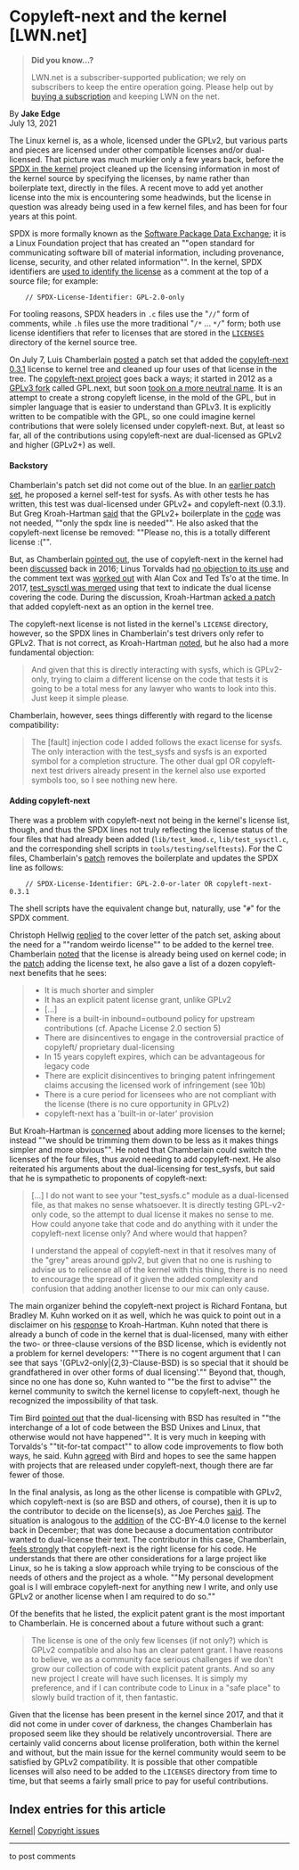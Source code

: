 # Copyleft-next and the kernel [LWN.net]

> **Did you know...?**
> 
> LWN.net is a subscriber-supported publication; we rely on subscribers to keep the entire operation going. Please help out by [buying a subscription](/Promo/nst-nag4/subscribe) and keeping LWN on the net. 

By **Jake Edge**  
July 13, 2021 

The Linux kernel is, as a whole, licensed under the GPLv2, but various parts and pieces are licensed under other compatible licenses and/or dual-licensed. That picture was much murkier only a few years back, before the [SPDX in the kernel](/Articles/739183/) project cleaned up the licensing information in most of the kernel source by specifying the licenses, by name rather than boilerplate text, directly in the files. A recent move to add yet another license into the mix is encountering some headwinds, but the license in question was already being used in a few kernel files, and has been for four years at this point. 

SPDX is more formally known as the [Software Package Data Exchange](https://spdx.dev/); it is a Linux Foundation project that has created an ""open standard for communicating software bill of material information, including provenance, license, security, and other related information"". In the kernel, SPDX identifiers are [used to identify the license](https://www.kernel.org/doc/html/latest/process/license-rules.html) as a comment at the top of a source file; for example: 
    
    
        // SPDX-License-Identifier: GPL-2.0-only
    

For tooling reasons, SPDX headers in `.c` files use the "`//`" form of comments, while `.h` files use the more traditional "`/*` ... `*/`" form; both use license identifiers that refer to licenses that are stored in the [`LICENSES`](https://elixir.bootlin.com/linux/v5.14-rc1/source/LICENSES) directory of the kernel source tree. 

On July 7, Luis Chamberlain [posted](/ml/linux-kernel/20210707184310.3624761-1-mcgrof@kernel.org/) a patch set that added the [copyleft-next 0.3.1](https://github.com/copyleft-next/copyleft-next/blob/master/Releases/copyleft-next-0.3.1) license to kernel tree and cleaned up four uses of that license in the tree. The [copyleft-next project](https://github.com/copyleft-next/copyleft-next) goes back a ways; it started in 2012 as a [GPLv3 fork](/Articles/505589/) called GPL.next, but soon [took on a more neutral name](/Articles/537559/). It is an attempt to create a strong copyleft license, in the mold of the GPL, but in simpler language that is easier to understand than GPLv3. It is explicitly written to be compatible with the GPL, so one could imagine kernel contributions that were solely licensed under copyleft-next. But, at least so far, all of the contributions using copyleft-next are dual-licensed as GPLv2 and higher (GPLv2+) as well. 

#### Backstory

Chamberlain's patch set did not come out of the blue. In an [earlier patch set](/ml/linux-kernel/20210702050543.2693141-1-mcgrof@kernel.org/), he proposed a kernel self-test for sysfs. As with other tests he has written, this test was dual-licensed under GPLv2+ and copyleft-next (0.3.1). But Greg Kroah-Hartman [said](/ml/linux-kernel/YN6iSKCetBrk2y8V@kroah.com/) that the GPLv2+ boilerplate in the [code](/ml/linux-kernel/20210702050543.2693141-2-mcgrof@kernel.org/) was not needed, ""only the spdx line is needed"". He also asked that the copyleft-next license be removed: ""Please no, this is a totally different license :("". 

But, as Chamberlain [pointed out](/ml/linux-kernel/20210702190230.r46bck4vib7u3qo6@garbanzo/), the use of copyleft-next in the kernel had been [discussed](https://lore.kernel.org/lkml/1465929311-13509-1-git-send-email-mcgrof@kernel.org/) back in 2016; Linus Torvalds had [no objection to its use](https://lore.kernel.org/lkml/CA+55aFyhxcvD+q7tp+-yrSFDKfR0mOHgyEAe=f_94aKLsOu0Og@mail.gmail.com/) and the comment text was [worked out](https://lore.kernel.org/lkml/CAB=NE6VnftR-OR9iLFT3Lnbp4m35P0NFeGxNpRnAWvBbaemrFg@mail.gmail.com/) with Alan Cox and Ted Ts'o at the time. In 2017, [test_sysctl was merged](https://git.kernel.org/pub/scm/linux/kernel/git/torvalds/linux.git/commit/?id=9308f2f9e7f055cf3934645ec622bb5259dc1c14) using that text to indicate the dual license covering the code. During the discussion, Kroah-Hartman [acked a patch](https://lore.kernel.org/lkml/20160701154258.GA32760@kroah.com/) that added copyleft-next as an option in the kernel tree. 

The copyleft-next license is not listed in the kernel's `LICENSE` directory, however, so the SPDX lines in Chamberlain's test drivers only refer to GPLv2. That is not correct, as Kroah-Hartman [noted](/ml/linux-kernel/YN%2FrtmZbd6velB1L@kroah.com/), but he also had a more fundamental objection: 

> And given that this is directly interacting with sysfs, which is GPLv2-only, trying to claim a different license on the code that tests it is going to be a total mess for any lawyer who wants to look into this. Just keep it simple please. 

Chamberlain, however, sees things differently with regard to the license compatibility: 

> The [fault] injection code I added follows the exact license for sysfs. The only interaction with the test_sysfs and sysfs is an exported symbol for a completion structure. The other dual gpl OR copyleft-next test drivers already present in the kernel also use exported symbols too, so I see nothing new here. 

#### Adding copyleft-next

There was a problem with copyleft-next not being in the kernel's license list, though, and thus the SPDX lines not truly reflecting the license status of the four files that had already been added (`lib/test_kmod.c`, `lib/test_sysctl.c`, and the corresponding shell scripts in `tools/testing/selftests`). For the C files, Chamberlain's [patch](/ml/linux-kernel/20210707184310.3624761-3-mcgrof@kernel.org/) removes the boilerplate and updates the SPDX line as follows: 
    
    
        // SPDX-License-Identifier: GPL-2.0-or-later OR copyleft-next-0.3.1
    

The shell scripts have the equivalent change but, naturally, use "`#`" for the SPDX comment. 

Christoph Hellwig [replied](/ml/linux-kernel/20210708041446.GA17410@lst.de/) to the cover letter of the patch set, asking about the need for a ""random weirdo license"" to be added to the kernel tree. Chamberlain [noted](/ml/linux-kernel/20210708190016.v6pm4d2vy2fzizfz@garbanzo/) that the license is already being used on kernel code; in the [patch](/ml/linux-kernel/20210707184310.3624761-2-mcgrof@kernel.org/) adding the license text, he also gave a list of a dozen copyleft-next benefits that he sees: 

>   * It is much shorter and simpler 
>   * It has an explicit patent license grant, unlike GPLv2 
>   * [...] 
>   * There is a built-in inbound=outbound policy for upstream contributions (cf. Apache License 2.0 section 5) 
>   * There are disincentives to engage in the controversial practice of copyleft/ proprietary dual-licensing 
>   * In 15 years copyleft expires, which can be advantageous for legacy code 
>   * There are explicit disincentives to bringing patent infringement claims accusing the licensed work of infringement (see 10b) 
>   * There is a cure period for licensees who are not compliant with the license (there is no cure opportunity in GPLv2) 
>   * copyleft-next has a 'built-in or-later' provision 
> 


But Kroah-Hartman is [concerned](/ml/linux-kernel/YOaZohB%2F2Z3x5grc@kroah.com/) about adding more licenses to the kernel; instead ""we should be trimming them down to be less as it makes things simpler and more obvious"". He noted that Chamberlain could switch the licenses of the four files, thus avoid needing to add copyleft-next. He also reiterated his arguments about the dual-licensing for test_sysfs, but said that he is sympathetic to proponents of copyleft-next: 

> [...] I do not want to see your "test_sysfs.c" module as a dual-licensed file, as that makes no sense whatsoever. It is directly testing GPL-v2-only code, so the attempt to dual license it makes no sense to me. How could anyone take that code and do anything with it under the copyleft-next license only? And where would that happen? 
> 
> I understand the appeal of copyleft-next in that it resolves many of the "grey" areas around gplv2, but given that no one is rushing to advise us to relicense all of the kernel with this thing, there is no need to encourage the spread of it given the added complexity and confusion that adding another license to our mix can only cause. 

The main organizer behind the copyleft-next project is Richard Fontana, but Bradley M. Kuhn worked on it as well, which he was quick to point out in a disclaimer on his [response](/ml/linux-kernel/YOcSwXkpzAFGucXM@ebb.org/) to Kroah-Hartman. Kuhn noted that there is already a bunch of code in the kernel that is dual-licensed, many with either the two- or three-clause versions of the BSD license, which is evidently not a problem for kernel developers: ""There is no cogent argument that I can see that says '(GPLv2-only|{2,3}-Clause-BSD) is so special that it should be grandfathered in over other forms of dual licensing'."" Beyond that, though, since no one has done so, Kuhn wanted to ""be the first to advise"" the kernel community to switch the kernel license to copyleft-next, though he recognized the impossibility of that task. 

Tim Bird [pointed out](/ml/linux-kernel/BYAPR13MB2503F3D55FACFAE7868731BFFD199@BYAPR13MB2503.namprd13.prod.outlook.com/) that the dual-licensing with BSD has resulted in ""the interchange of a lot of code between the BSD Unixes and Linux, that otherwise would not have happened"". It is very much in keeping with Torvalds's ""tit-for-tat compact"" to allow code improvements to flow both ways, he said. Kuhn [agreed](/ml/linux-kernel/YOc7dgBq%2FN5vDjhx@ebb.org/) with Bird and hopes to see the same happen with projects that are released under copyleft-next, though there are far fewer of those. 

In the final analysis, as long as the other license is compatible with GPLv2, which copyleft-next is (so are BSD and others, of course), then it is up to the contributor to decide on the license(s), as Joe Perches [said](/ml/linux-kernel/d538c07ccb0176fe7c715bf4cb3b48d84b378c52.camel@perches.com/). The situation is analogous to the [addition](https://git.kernel.org/pub/scm/linux/kernel/git/torvalds/linux.git/commit/?id=bc41a7f36469) of the CC-BY-4.0 license to the kernel back in December; that was done because a documentation contributor wanted to dual-license their text. The contributor in this case, Chamberlain, [feels strongly](/ml/linux-kernel/20210708193334.uyndyk6mxpylv2qn@garbanzo/) that copyleft-next is the right license for his code. He understands that there are other considerations for a large project like Linux, so he is taking a slow approach while trying to be conscious of the needs of others and the project as a whole. ""My personal development goal is I will embrace copyleft-next for anything new I write, and only use GPLv2 or another license when I am required to do so."" 

Of the benefits that he listed, the explicit patent grant is the most important to Chamberlain. He is concerned about a future without such a grant: 

> The license is one of the only few licenses (if not only?) which is GPLv2 compatible and also has an clear patent grant. I have reasons to believe, we as a community face serious challenges if we don't grow our collection of code with explicit patent grants. And so any new project I create will have such licenses. It is simply my preference, and if I can contribute code to Linux in a "safe place" to slowly build traction of it, then fantastic. 

Given that the license has been present in the kernel since 2017, and that it did not come in under cover of darkness, the changes Chamberlain has proposed seem like they should be relatively uncontroversial. There are certainly valid concerns about license proliferation, both within the kernel and without, but the main issue for the kernel community would seem to be satisfied by GPLv2 compatibility. It is possible that other compatible licenses will also need to be added to the `LICENSES` directory from time to time, but that seems a fairly small price to pay for useful contributions. 

  
Index entries for this article  
---  
[Kernel](/Kernel/Index)| [Copyright issues](/Kernel/Index#Copyright_issues)  
  


* * *

to post comments 
